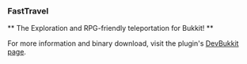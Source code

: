 ### FastTravel ###

** The Exploration and RPG-friendly teleportation for Bukkit! **

For more information and binary download, visit the plugin's [DevBukkit page](http://dev.bukkit.org/server-mods/fasttravel/).
